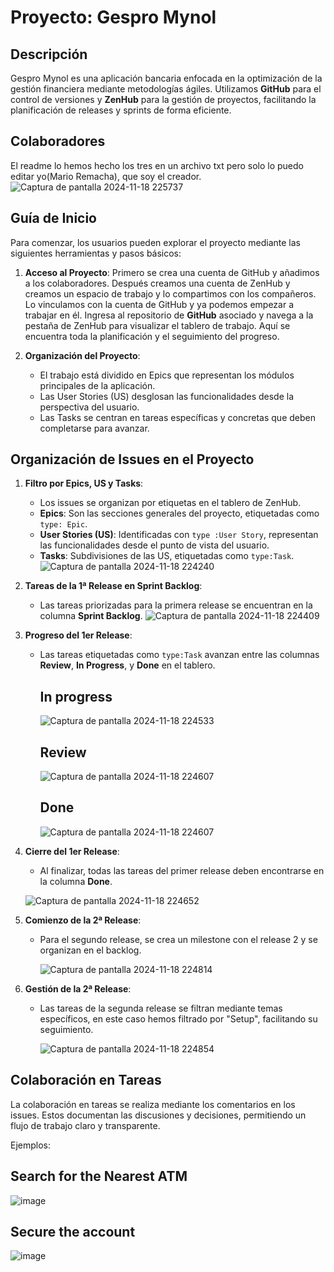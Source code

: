 # Proyecto: Gespro Mynol

## Descripción
Gespro Mynol es una aplicación bancaria enfocada en la optimización de la gestión financiera mediante metodologías ágiles. Utilizamos **GitHub** para el control de versiones y **ZenHub** para la gestión de proyectos, facilitando la planificación de releases y sprints de forma eficiente.
## Colaboradores
El readme lo hemos hecho los tres en un archivo txt pero solo lo puedo editar yo(Mario Remacha), que soy el creador.
![Captura de pantalla 2024-11-18 225737](https://github.com/user-attachments/assets/70d65555-7140-4279-9e7a-4d75f151954c)

## Guía de Inicio

Para comenzar, los usuarios pueden explorar el proyecto mediante las siguientes herramientas y pasos básicos:
1. **Acceso al Proyecto**:
	Primero se crea una cuenta de GitHub y añadimos a los colaboradores.
	Después creamos una cuenta de ZenHub y creamos un espacio de trabajo y lo compartimos con los compañeros. Lo vinculamos con la cuenta de GitHub y ya podemos empezar a trabajar en él.
 	Ingresa al repositorio de **GitHub** asociado y navega a la pestaña de ZenHub para visualizar el tablero de trabajo. Aquí se encuentra toda la planificación y el seguimiento del progreso.

3. **Organización del Proyecto**: 
   - El trabajo está dividido en Epics que representan los módulos principales de la aplicación.
   - Las User Stories (US) desglosan las funcionalidades desde la perspectiva del usuario.
   - Las Tasks se centran en tareas específicas y concretas que deben completarse para avanzar.


## Organización de Issues en el Proyecto

1. **Filtro por Epics, US y Tasks**:
   - Los issues se organizan por etiquetas en el tablero de ZenHub.
   - **Epics**: Son las secciones generales del proyecto, etiquetadas como `type: Epic`.
   - **User Stories (US)**: Identificadas con `type :User Story`, representan las funcionalidades desde el punto de vista del usuario.
   - **Tasks**: Subdivisiones de las US, etiquetadas como `type:Task`.
     ![Captura de pantalla 2024-11-18 224240](https://github.com/user-attachments/assets/3add9d09-8295-4aad-8bcd-2ab95b9d3d5f)

2. **Tareas de la 1ª Release en Sprint Backlog**:
   - Las tareas priorizadas para la primera release se encuentran en la columna **Sprint Backlog**.
![Captura de pantalla 2024-11-18 224409](https://github.com/user-attachments/assets/8046549c-d8c4-4082-9bf1-46510e198d43)


3. **Progreso del 1er Release**:
   - Las tareas etiquetadas como `type:Task` avanzan entre las columnas **Review**, **In Progress**, y **Done** en el tablero.
     
     ## **In progress**
     ![Captura de pantalla 2024-11-18 224533](https://github.com/user-attachments/assets/d62db482-03d1-4ab8-92c0-6bcc4c48ba9c)
     
     ## **Review**
     ![Captura de pantalla 2024-11-18 224607](https://github.com/user-attachments/assets/230f4e9a-332c-4a8e-98cd-675a24a74c5e)
     
     ## **Done**
     ![Captura de pantalla 2024-11-18 224607](https://github.com/user-attachments/assets/ff8267cf-a30d-4e45-8268-87095a739741)


4. **Cierre del 1er Release**:
   - Al finalizar, todas las tareas del primer release deben encontrarse en la columna **Done**.
     
   ![Captura de pantalla 2024-11-18 224652](https://github.com/user-attachments/assets/757ba90a-5e9a-4be4-afa1-8b9f909c680f)

5. **Comienzo de la 2ª Release**:
   - Para el segundo release, se crea un milestone con el release 2 y se organizan en el backlog.

     ![Captura de pantalla 2024-11-18 224814](https://github.com/user-attachments/assets/7ad95706-4cab-4bc9-a447-541a9e8e71a2)

6. **Gestión de la 2ª Release**:
   - Las tareas de la segunda release se filtran mediante temas específicos, en este caso hemos filtrado por "Setup", facilitando su seguimiento.

     ![Captura de pantalla 2024-11-18 224854](https://github.com/user-attachments/assets/058fec76-65c0-40a4-9774-a96e9cb8ee30)


## Colaboración en Tareas

La colaboración en tareas se realiza mediante los comentarios en los issues. Estos documentan las discusiones y decisiones, permitiendo un flujo de trabajo claro y transparente.

Ejemplos:

## Search for the Nearest ATM
![image](https://github.com/user-attachments/assets/3ef75e65-d51e-420c-825a-24280beb68e2)

## Secure the account
![image](https://github.com/user-attachments/assets/efbc19ba-ece4-4828-abd9-c07f6d103cb7)

